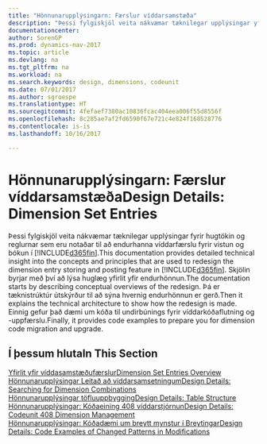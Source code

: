 ```yaml
---
title: "Hönnunarupplýsingarn: Færslur víddarsamstæða"
description: "Þessi fylgiskjöl veita nákvæmar tæknilegar upplýsingar yfir hugtökin og reglurnar sem eru notaðar til að endurhanna víddarfærsluvistun og bókunareiginleika."
documentationcenter: 
author: SorenGP
ms.prod: dynamics-nav-2017
ms.topic: article
ms.devlang: na
ms.tgt_pltfrm: na
ms.workload: na
ms.search.keywords: design, dimensions, codeunit
ms.date: 07/01/2017
ms.author: sgroespe
ms.translationtype: HT
ms.sourcegitcommit: 4fefaef7380ac10836fcac404eea006f55d8556f
ms.openlocfilehash: 8c285ae7af2fd6590f67e721c4e824f168528776
ms.contentlocale: is-is
ms.lasthandoff: 10/16/2017

---
```

# <a name="design-details-dimension-set-entries"></a><span data-ttu-id="d9ff2-103">Hönnunarupplýsingarn: Færslur víddarsamstæða</span><span class="sxs-lookup"><span data-stu-id="d9ff2-103">Design Details: Dimension Set Entries</span></span>
<span data-ttu-id="d9ff2-104">Þessi fylgiskjöl veita nákvæmar tæknilegar upplýsingar fyrir hugtökin og reglurnar sem eru notaðar til að endurhanna víddarfærslu fyrir vistun og bókun í [!INCLUDE[d365fin](includes/d365fin_md.md)].</span><span class="sxs-lookup"><span data-stu-id="d9ff2-104">This documentation provides detailed technical insight into the concepts and principles that are used to redesign the dimension entry storing and posting feature in [!INCLUDE[d365fin](includes/d365fin_md.md)].</span></span> <span data-ttu-id="d9ff2-105">Skjölin byrjar með því að lýsa huglæg yfirlit yfir endurhönnun.</span><span class="sxs-lookup"><span data-stu-id="d9ff2-105">The documentation starts by describing conceptual overviews of the redesign.</span></span> <span data-ttu-id="d9ff2-106">Þá er tæknistrúktúr útskýrður til að sýna hvernig endurhönnun er gerð.</span><span class="sxs-lookup"><span data-stu-id="d9ff2-106">Then it explains the technical architecture to show how the redesign is made.</span></span> <span data-ttu-id="d9ff2-107">Einnig gefur það dæmi um kóða til undirbúnings fyrir víddarkóðaflutning og -uppfærslu.</span><span class="sxs-lookup"><span data-stu-id="d9ff2-107">Finally, it provides code examples to prepare you for dimension code migration and upgrade.</span></span>  

## <a name="in-this-section"></a><span data-ttu-id="d9ff2-108">Í þessum hluta</span><span class="sxs-lookup"><span data-stu-id="d9ff2-108">In This Section</span></span>  
[<span data-ttu-id="d9ff2-109">Yfirlit yfir víddasamstæðufærslur</span><span class="sxs-lookup"><span data-stu-id="d9ff2-109">Dimension Set Entries Overview</span></span>](design-details-dimension-set-entries-overview.md)  
[<span data-ttu-id="d9ff2-110">Hönnunarupplýsingar Leitað að víddarsamsetningum</span><span class="sxs-lookup"><span data-stu-id="d9ff2-110">Design Details: Searching for Dimension Combinations</span></span>](design-details-searching-for-dimension-combinations.md)  
[<span data-ttu-id="d9ff2-111">Hönnunarupplýsingar töfluuppbygging</span><span class="sxs-lookup"><span data-stu-id="d9ff2-111">Design Details: Table Structure</span></span>](design-details-table-structure.md)  
[<span data-ttu-id="d9ff2-112">Hönnunarupplýsingar: Kóðaeining 408 víddarstjórnun</span><span class="sxs-lookup"><span data-stu-id="d9ff2-112">Design Details: Codeunit 408 Dimension Management</span></span>](design-details-codeunit-408-dimension-management.md)  
[<span data-ttu-id="d9ff2-113">Hönnunarupplýsingar: Kóðadæmi um breytt mynstur í Breytingar</span><span class="sxs-lookup"><span data-stu-id="d9ff2-113">Design Details: Code Examples of Changed Patterns in Modifications</span></span>](design-details-code-examples-of-changed-patterns-in-modifications.md)

